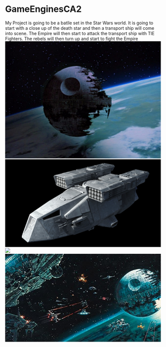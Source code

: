 # GameEnginesCA2
My Project is going to be a batlle set in the Star Wars world. It is going to start with a close up of the death star and then a transport ship will come into scene. The Empire will then start to attack the transport ship with TIE Fighters. The rebels will then turn up and start to fight the Empire
![](Images/1st%20image.jpg)
![](Images/transport%20ship.jpg)
![](Images/tie%fighters%20show%up.jpg)
![](Images/final%20fight.jpg)
